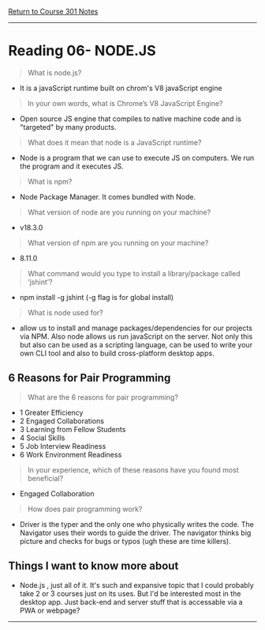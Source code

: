 [Return to Course 301 Notes](https://KrisDunning.github.io/301-Reading-Notes)

-----
# Reading 06- NODE.JS

> What is node.js?

- It is a javaScript runtime built on chrom's V8 javaScript engine

> In your own words, what is Chrome’s V8 JavaScript Engine?

- Open source JS engine that compiles to native machine code and is "targeted" by many products.

> What does it mean that node is a JavaScript runtime?

- Node is a program that we can use to execute JS on computers. We run the program and it executes JS. 

> What is npm?

- Node Package Manager. It comes bundled with Node.

> What version of node are you running on your machine?

- v18.3.0

> What version of npm are you running on your machine?

- 8.11.0

> What command would you type to install a library/package called ‘jshint’?

- npm install -g jshint (-g flag is for global install)

> What is node used for?

- allow us to install and manage packages/dependencies for our projects via NPM. Also node allows us run javaScript on the server. Not only this but also can be used as a scripting language, can be used to write your own CLI tool and also to build cross-platform desktop apps.

## 6 Reasons for Pair Programming 

> What are the 6 reasons for pair programming?

- 1 Greater Efficiency
- 2 Engaged Collaborations
- 3 Learning from Fellow Students
- 4 Social Skills
- 5 Job Interview Readiness
- 6 Work Environment Readiness

> In your experience, which of these reasons have you found most beneficial?

- Engaged Collaboration

> How does pair programming work?

- Driver is the typer and the only one who physically writes the code. The Navigator uses their words to guide the driver. The navigator thinks big picture and checks for bugs or typos (ugh these are time killers). 

## Things I want to know more about

- Node.js , just all of it. It's such and expansive topic that I could probably take 2 or 3 courses just on its uses. But I'd be interested most in the desktop app. Just back-end and server stuff that is accessable via a PWA or webpage?

-----